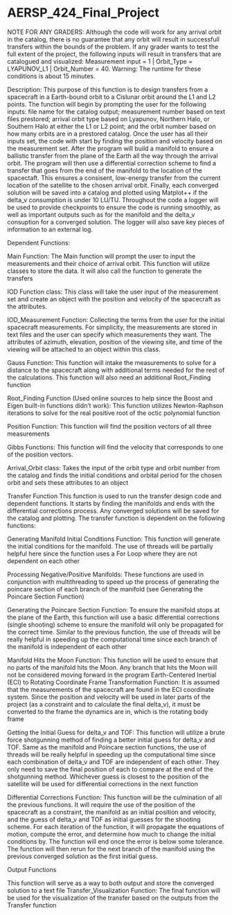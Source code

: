 # AERSP_424_Final_Project
NOTE FOR ANY GRADERS: Although the code will work for any arrival orbit in the catalog, there is no guarantee that any orbit will result in successfull transfers within the bounds of the problem. If any grader wants to test the full extent of the project, the following inputs will result in transfers that are catalogued and visualized: Measurement input = 1 | Orbit_Type = LYAPUNOV_L1 | Orbit_Number = 40. Warning: The runtime for these conditions is about 15 minutes.


Description:
This purpose of this function is to design transfers from a spacecraft in a Earth-bound orbit to a Cislunar orbit around the L1 and L2 points. The function will begin by prompting the user for the following inputs: file name for the catalog output; measurement number based on text files prestored; arrival orbit type based on Lyapunov, Northern Halo, or Southern Halo at either the L1 or L2 point; and the orbit number based on how many orbits are in a prestored catalog. Once the user has all their inputs set, the code with start by finding the position and velocity based on the measurement set. After the program will build a manifold to ensure a ballistic transfer from the plane of the Earth all the way through the arrival orbit. The program will then use a differential correction scheme to find a transfer that goes from the end of the manifold to the location of the spacectaft. This ensures a consisent, low-energy transfer from the current location of the satellite to the chosen arrival orbit. Finally, each converged solution will be saved into a catalog and plotted using Matplot++ if the delta_v consumption is under 10 LU/TU. Throughout the code a logger will be used to provide checkpoints to ensure the code is running smoothly, as well as important outputs such as for the manifold and the delta_v consuption for a converged solution. The logger will also save key pieces of information to an external log.


Dependent Functions: 

Main Function:
The Main function will prompt the user to input the measurements and their choice of arrival orbit. This function will utilize classes to store the data. It will also call the function to generate the transfers

IOD Function class:
  This class will take the user input of the measurement set and create an object with the position and velocity of the spacecraft as the attributes.
  
  IOD_Measurement Function:
  Collecting the terms from the user for the initial spacecraft measurements. For simplicity, the measurements are stored in text files and the user can specify which measurements   they want. The attributes of azimuth, elevation, position of the viewing site, and time of the viewing will be attached to an object within this class.
  
  Gauss Function:
  This function will intake the measurements to solve for a distance to the spacecraft along with additional terms needed for the rest of the calculations. This function will also   need an additional Root_Finding function
  
  Root_Finding Function (Used online sources to help since the Boost and Eigen built-in functions didn’t work): 
  This function utilizes Newton-Raphson iterations to solve for the real positive root of the octic polynomial function
  
  Position Function: 
  This function will find the position vectors of all three measurements
  
  Gibbs Functions:
  This function will find the velocity that corresponds to one of the position vectors.

Arrival_Orbit class:
Takes the input of the orbit type and orbit number from the catalog and finds the initial conditions and orbital period for the chosen orbit and sets these attributes to an object

Transfer Function
This function is used to run the transfer design code and dependent functions. It starts by finding the manifolds and ends with the differential corrections process. Any converged solutions will be saved for the catalog and plotting. The transfer function is dependent on the following functions:
 
  Generating Manifold Initial Conditions Function:
  This function will generate the initial conditions for the manifold. The use of threads will be partially helpful here since the function uses a For Loop where they are not        dependent on each other

  Processing Negative/Positive Manifolds:
	These functions are used in conjunction with multithreading to speed up the process of generating the poincare section of each branch of the manifold (see Generating the 					Poincare Section Function)
 
  Generating the Poincare Section Function:
  To ensure the manifold stops at the plane of the Earth, this function will use a basic differential corrections (single shooting) scheme to ensure the manifold will only be        propagated for the correct time. Similar to the previous function, the use of threads will be really helpful in speeding up the computational time since each branch of the 				manifold is independent of each other


 
  Manifold Hits the Moon Function:
	This function will be used to ensure that no parts of the manifold hits the Moon. Any branch that hits the Moon will not be considered moving forward in the program
	Earth-Centered Inertial (ECI) to Rotating Coordinate Frame Transformation Function:
	It is assumed that the measurements of the spacecraft are found in the ECI coordinate system. Since the position and velocity will be used in later parts of the project (as a 			constraint and to calculate the final delta_v), it must be converted to the frame the dynamics are in, which is the rotating body frame
 
  Getting the Initial Guess for delta_v and TOF:
	This function will utilize a brute force shotgunning method of finding a better initial guess for delta_v and TOF. Same as the manifold and Poincare section functions, the use 		of threads will be really helpful in speeding up the computational time since each combination of delta_v and TOF are independent of each other. They only need to save the final 	position of each to compare at the end of the shotgunning method. Whichever guess is closest to the position of the satellite will be used for differential corrections in the 			next function
 
  Differential Corrections Function: 
	This function will be the culmination of all the previous functions. It will require the use of the position of the spacecraft as a constraint, the manifold as an initial 					position and velocity, and the guess of delta_v and TOF as initial guesses for the shooting scheme. For each iteration of the function, it will propagate the equations of 					motion, compute the error, and determine how much to change the initial conditions by. The function will end once the error is below some tolerance. The function will then rerun 	for the next branch of the manifold using the previous converged solution as the first initial guess. 
	
Output Functions

 This function will serve as a way to both output and store the converged solution to a text file
	Transfer_Visualization Function:
	The final function will be used for the visualization of the transfer based on the outputs from the Transfer function
